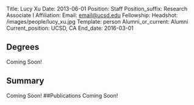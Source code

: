 Title: Lucy Xu
Date: 2013-06-01
Position: Staff
Position_suffix: Research Associate I
Affiliation:
Email: email@ucsd.edu
Fellowship:
Headshot: /images/people/lucy_xu.jpg
Template: person
Alumni_or_current: Alumni
Current_position: UCSD, CA
End_date: 2016-03-01
<!-- Status: draft -->

## Degrees
Coming Soon!
## Summary
Coming Soon!
##Publications
Coming Soon!